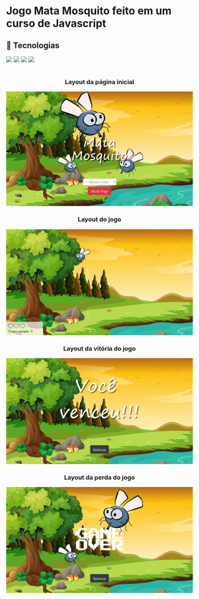 <h1>Jogo Mata Mosquito feito em um curso de Javascript</h1>

## 🚀 Tecnologias
<div>
  <img src="https://img.shields.io/badge/HTML-239120?style=for-the-badge&logo=html5&logoColor=white">
  <img src="https://img.shields.io/badge/CSS-239120?&style=for-the-badge&logo=css3&logoColor=white">
  <img src="https://img.shields.io/badge/JavaScript-F7DF1E?style=for-the-badge&logo=javascript&logoColor=black">
  <img src="https://img.shields.io/badge/Bootstrap-563D7C?style=for-the-badge&logo=bootstrap&logoColor=white">
  
</div>
<!-- ## Tecnologias utilizadas durante o curso
* JavaScript
 -->
<!-- ## Tecnologias utilizadas no projeto
* HTML
* CSS -->
<br>

<h3 align="center">Layout da página inicial</h3>

![App Mata Mosquito](https://github.com/DeangellesES/App_Mata_Mosquito-JavaScript-Bootstrap-CSS3-HTML5/blob/master/App%20Mata%20Mosquito.png)

<h3 align="center">Layout do jogo</h3>


![App Mata Mosquito](https://github.com/DeangellesES/App_Mata_Mosquito-JavaScript-Bootstrap-CSS3-HTML5/blob/master/game.png)

<h3 align="center">Layout da vitória do jogo</h3>


![App Mata Mosquito](https://github.com/DeangellesES/App_Mata_Mosquito-JavaScript-Bootstrap-CSS3-HTML5/blob/master/vit%C3%B3ria.png)

<h3 align="center">Layout da perda do jogo</h3>


![App Mata Mosquito](https://github.com/DeangellesES/App_Mata_Mosquito-JavaScript-Bootstrap-CSS3-HTML5/blob/master/game%20over.png)
